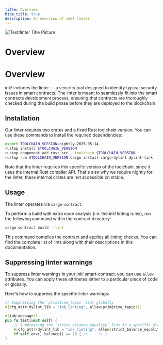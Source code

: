 ```yaml
---
title: Overview
hide_title: true
description: An overview of ink! linter
---
```


![Text/linter Title Picture](/img/title/text/linter.svg)

# Overview

# Overview
ink! includes the linter — a security tool designed to identify typical security issues in smart contracts. The linter is meant to seamlessly fit into the smart contracts development process, ensuring that contracts are thoroughly checked during the build phase before they are deployed to the blockchain.

## Installation
Our linter requires two crates and a fixed Rust toolchain version. You can use
these commands to install the required dependencies:

```bash
export TOOLCHAIN_VERSION=nightly-2025-05-14
rustup install $TOOLCHAIN_VERSION
rustup component add rust-src --toolchain $TOOLCHAIN_VERSION
rustup run $TOOLCHAIN_VERSION cargo install cargo-dylint dylint-link
```

Note that the linter requires this specific version of the toolchain, 
since it uses the internal Rust compiler API. That's also why we require
nightly for the linter, these internal crates are not accessible on stable.

## Usage
The linter operates via `cargo-contract`.

To perform a build with extra code analysis (i.e. the ink! linting rules), run the
following command within the contract directory:

```bash
cargo contract build --lint
```

This command compiles the contract and applies all linting checks. You can find the complete list of lints along with their descriptions in this documentation.

## Suppressing linter warnings
To suppress linter warnings in your ink! smart-contract, you can use `allow` attributes. You can apply these attributes either to a particular piece of code or globally.

Here's how to suppress the specific linter warnings:

```rust
// Suppressing the `primitive_topic` lint globally
#[cfg_attr(dylint_lib = "ink_linting", allow(primitive_topic))]

#[ink(message)]
pub fn test(&mut self) {
    // Suppressing the `strict_balance_equality` lint in a specific place
    #[cfg_attr(dylint_lib = "ink_linting", allow(strict_balance_equality))]
    if self.env().balance() == 10 { /* ... */ }
}
```

